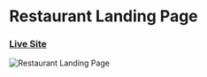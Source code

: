 # Restaurant Landing Page
### [Live Site](https://gericht-restaurant.com/)

![Restaurant Landing Page](https://i.ibb.co/5jxBKpw/image.png)

